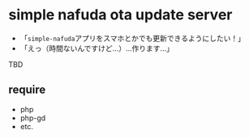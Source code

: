 simple nafuda ota update server
===================

- 「`simple-nafuda`アプリをスマホとかでも更新できるようにしたい！」
- 「えっ（時間ないんですけど…）…作ります…」

TBD

## require

- php
- php-gd
- etc.
